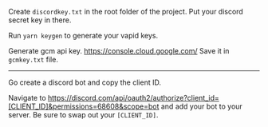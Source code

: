 Create `discordkey.txt` in the root folder of the project.
Put your discord secret key in there.

Run `yarn keygen` to generate your vapid keys.

Generate gcm api key.
https://console.cloud.google.com/
Save it in `gcmkey.txt` file.

---

Go create a discord bot and copy the client ID.

Navigate to https://discord.com/api/oauth2/authorize?client_id=[CLIENT_ID]&permissions=68608&scope=bot and add your bot to your server. Be sure to swap out your `[CLIENT_ID]`.
